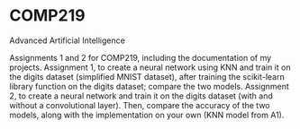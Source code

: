# COMP219
Advanced Artificial Intelligence

Assignments 1 and 2 for COMP219, including the documentation of my projects. Assignment 1, to create a neural network using KNN and train it on the digits dataset (simplified MNIST dataset), after training the scikit-learn library function on the digits dataset; compare the two models. Assignment 2, to create a neural network and train it on the digits dataset (with and without a convolutional layer). Then, compare the accuracy of the two models, along with the implementation on your own (KNN model from A1).
